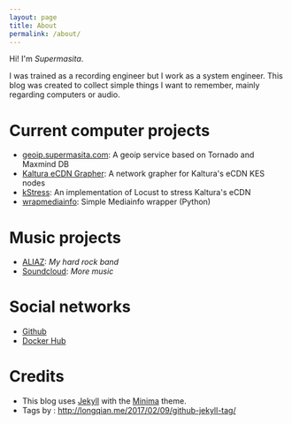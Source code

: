 ```yaml
---
layout: page
title: About
permalink: /about/
---
```


Hi! I'm _Supermasita_. 

I was trained as a recording engineer but I work as a system engineer. This blog was created to collect simple things I want to remember, mainly regarding computers or audio.

Current computer projects
===
* [geoip.supermasita.com](https://geoip.supermasita.com): A geoip service based on Tornado and Maxmind DB
* [Kaltura eCDN Grapher](https://dev.supermasita.com/kaltura/keg): A network grapher for Kaltura's eCDN KES nodes
* [kStress](https://github.com/supermasita/kstress): An implementation of Locust to stress Kaltura's eCDN
* [wrapmediainfo](https://github.com/supermasita/wrapmediainfo): Simple Mediainfo wrapper (Python)

Music projects
===
* [ALIAZ](http://aliaz.com.ar): _My hard rock band_
* [Soundcloud](https://soundcloud.com/supermasita): _More music_

Social networks
===
* [Github](https://github.com/supermasita)
* [Docker Hub](https://hub.docker.com/u/supermasita/)

Credits
===
* This blog uses [Jekyll](https://github.com/jekyll) with the [Minima](https://github.com/jekyll/minima) theme.
* Tags by : <http://longqian.me/2017/02/09/github-jekyll-tag/>
